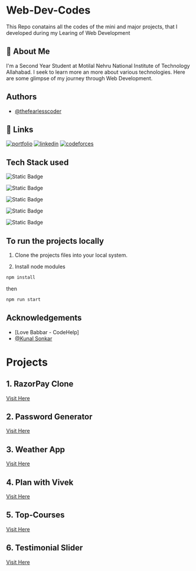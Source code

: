 
                        
# Web-Dev-Codes

This Repo conatains all the codes of the mini and major projects, that I developed during my Learing of Web Development


## 🚀 About Me
I'm a Second Year Student at Motilal Nehru National Institute of Technology Allahabad. I seek to learn more an more about various technologies. Here are some glimpse of my journey through Web Development.


## Authors

- [@thefearlesscoder](https://github.com/thefearlesscoder)


## 🔗 Links
[![portfolio](https://img.shields.io/badge/my_portfolio-000?style=for-the-badge&logo=ko-fi&logoColor=white)](-)
[![linkedin](https://img.shields.io/badge/linkedin-0A66C2?style=for-the-badge&logo=linkedin&logoColor=white)](https://www.linkedin.com/in/vivek-kumar-889936267/)
[![codeforces](https://img.shields.io/badge/Codeforces-green?style=for-the-badge&logo=codeforces&logoColor=%2300000
)](https://codeforces.com/profile/the_funnel)


## Tech Stack used



![Static Badge](https://img.shields.io/badge/HTML-green?style=plastic&logo=html5&logoColor=%2300000&logoSize=auto)

![Static Badge](https://img.shields.io/badge/CSS-yellow?style=plastic&logo=CSS3&logoColor=%2300000&logoSize=auto)

![Static Badge](https://img.shields.io/badge/TailwindCSS-grey?style=plastic&logo=tailwindcss&logoColor=%2300000&logoSize=auto)

![Static Badge](https://img.shields.io/badge/JavaScrpit-%23b8b4b4?style=plastic&logo=Javascript&logoColor=%2300000&logoSize=auto)

![Static Badge](https://img.shields.io/badge/ReactJS-%23b8b4b4?style=plastic&logo=React&logoColor=%2300000&logoSize=auto)







## To run the projects locally

1. Clone the projects files into your local system.

2. Install node modules

```bash
npm install
```
then

```bash
npm run start
```
## Acknowledgements

 - [Love Babbar - CodeHelp]
 - [@Kunal Sonkar](-)
 


# Projects

## 1. RazorPay Clone

[Visit Here](https://razorpay-thefunnel.netlify.app/)


## 2. Password Generator
[Visit Here](https://thefearlesscoder.github.io/Password-Generator/)
## 3. Weather App
[Visit Here](https://thefearlesscoder.github.io/Weather-App/)
## 4. Plan with Vivek
[Visit Here]()
## 5. Top-Courses
[Visit Here]()
## 6. Testimonial Slider
[Visit Here]()

